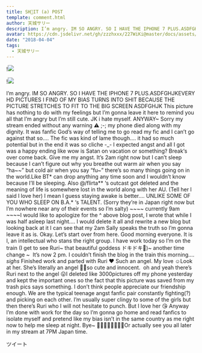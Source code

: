 ```yaml
---
title: SH🤫IT (a) POST
template: comment.html
author: 天城サリー
description: I’m angry. IM SO ANGRY. SO I HAVE THE IPHONE 7 PLUS.ASDFGHJKEVERY HD PICTURES I FIND OF MY BIAS TURNS INTO SHIT BECAUSE THE PICTURE STRETCHES TO FIT TO THE BIG SCREEN ASDFGHJK This picture has noth...
avatar: https://cdn.jsdelivr.net/gh/zzzhxxx/227WiKi@master/docs/assets/photo/avatar/sally.jpg
date: "2018-04-04"
tags:
  - 天城サリー
---
```


!![](https://cdn.jsdelivr.net/gh/227WiKi/227WiKi-image@master/blog-image/sally-2018-04-04_1.jpg)

!![](https://cdn.jsdelivr.net/gh/227WiKi/227WiKi-image@master/blog-image/sally-2018-04-04_2.jpg)


I’m angry. IM SO ANGRY. SO I HAVE THE IPHONE 7 PLUS.ASDFGHJKEVERY HD PICTURES I FIND OF MY BIAS TURNS INTO SHIT BECAUSE THE PICTURE STRETCHES TO FIT TO THE BIG SCREEN ASDFGHJK This picture has nothing to do with my feelings but I’m gonna leave it here to remind you all that I’m angry but I’m still cute. JK i hate myself. ANYWAY~ Sorry my stream ended without any warning ⚠️ ;-; my phone died along with my dignity. It was fanfic God’s way of telling me to go read my fic and I can’t go against that so.... The fic was kind of lame though.... it had so much potential but in the end it was so cliche -_- I expected angst and all I got was a happy ending like wow is Satan on vacation or something? Break‘s over come back. Give me my angst. It’s 2am right now but I can’t sleep because I can’t figure out why you breathe out warm air when you say “ha~~” but cold air when you say “fu~” there’s so many things going on in the world.Like BT* can drop anything any time soon and I wouldn’t know because I’ll be sleeping. Also @/flirta** ‘s outcast got deleted and the meaning of life is somewhere lost in the world along with her AU. (Tell her I said I love her) I mean I guess staying awake is better.... UNLIKE SOME OF YOU WHO SLEEP ON B.A.* ‘s TALENT. (Sorry they’re in Japan right now but I’m nowhere near any of their events so I’m salty) ~~~~ currently 9am ~~~~I would like to apologize for the ^ above blog post, I wrote that while I was half asleep last night.... I would delete it all and rewrite a new blog but looking back at it I can see that my 2am Sally speaks the truth so I’m gonna leave it as is. Okay. Let’s start over from here. Good morning everyone. It is I, an intellectual who stans the right group. I have work today so I’m on the train (I get to see Ruri~ that beautiful goddess ドキドキ💓)~ another time change ~  It’s now 2 pm. I couldn’t finish the blog in the train this morning.... *sighs* Finished work and parted with Ruri ❤️ Such an angel. My love ☺️Look at her. She’s literally an angel 💓💓so cute and innocent.  oh and yeah there’s Ruri next to the angel 😛I deleted like 3000pictures off my phone yesterday and kept the important ones so the fact that this picture was saved from my trash pics says something. I don’t think people appreciate our friendship enough. We are the typical teenage angst fanfic pair constantly fighting(?) and picking on each other. I’m usually super clingy to some of the girls but then there’s Ruri who I will not hesitate to punch. But I love her 😘 Anyway I’m done with work for the day so I’m gonna go home and read fanfics to isolate myself and pretend like my bias isn’t in the same country as me right now to help me sleep at night. Bye~ 🤬🤬🤬🤬🤬🤬🤬🤬Or actually see you all later in my stream at 7PM Japan time. 


ツイート




